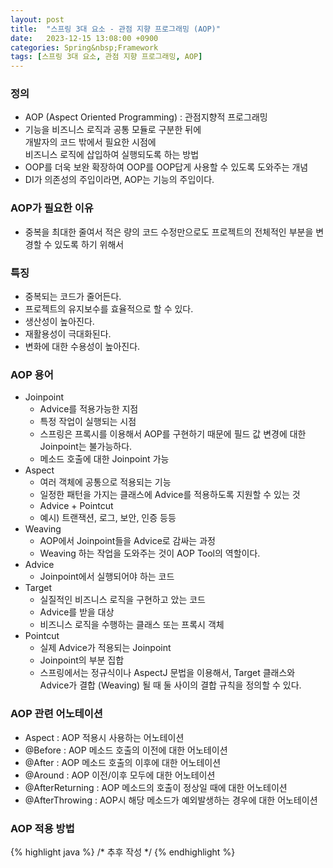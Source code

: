 ```yaml
---
layout: post
title:  "스프링 3대 요소 - 관점 지향 프로그래밍 (AOP)"
date:   2023-12-15 13:08:00 +0900
categories: Spring&nbsp;Framework
tags: [스프링 3대 요소, 관점 지향 프로그래밍, AOP]
---
```


### 정의

- AOP (Aspect Oriented Programming) : 관점지향적 프로그래밍
- 기능을 비즈니스 로직과 공통 모듈로 구분한 뒤에  
개발자의 코드 밖에서 필요한 시점에  
비즈니스 로직에 삽입하여 실행되도록 하는 방법
- OOP를 더욱 보완 확장하여 OOP를 OOP답게 사용할 수 있도록 도와주는 개념
- DI가 의존성의 주입이라면, AOP는 기능의 주입이다.

### AOP가 필요한 이유

- 중복을 최대한 줄여서 적은 량의 코드 수정만으로도 프로젝트의 전체적인 부분을 변경할 수 있도록 하기 위해서

### 특징

- 중복되는 코드가 줄어든다.
- 프로젝트의 유지보수를 효율적으로 할 수 있다.
- 생산성이 높아진다.
- 재활용성이 극대화된다.
- 변화에 대한 수용성이 높아진다.

### AOP 용어

- Joinpoint
    - Advice를 적용가능한 지점
    - 특정 작업이 실행되는 시점
    - 스프링은 프록시를 이용해서 AOP를 구현하기 때문에 필드 값 변경에 대한 Joinpoint는 불가능하다.
    - 메소드 호출에 대한 Joinpoint 가능
- Aspect
    - 여러 객체에 공통으로 적용되는 기능
    - 일정한 패턴을 가지는 클래스에 Advice를 적용하도록 지원할 수 있는 것
    - Advice + Pointcut
    - 예시) 트랜잭션, 로그, 보안, 인증 등등
- Weaving
    - AOP에서 Joinpoint들을 Advice로 감싸는 과정
    - Weaving 하는 작업을 도와주는 것이 AOP Tool의 역할이다.
- Advice
    - Joinpoint에서 실행되어야 하는 코드
- Target
    - 실질적인 비즈니스 로직을 구현하고 았는 코드
    - Advice를 받을 대상
    - 비즈니스 로직을 수행하는 클래스 또는 프록시 객체
- Pointcut
    - 실제 Advice가 적용되는 Joinpoint
    - Joinpoint의 부분 집합
    - 스프링에서는 정규식이나 AspectJ 문법을 이용해서,
    Target 클래스와 Advice가 결합 (Weaving) 될 때
    둘 사이의 결합 규칙을 정의할 수 있다.

### AOP 관련 어노테이션

- Aspect : AOP 적용시 사용하는 어노테이션
- @Before : AOP 메소드 호출의 이전에 대한 어노테이션
- @After : AOP 메소드 호출의 이후에 대한 어노테이션
- @Around : AOP 이전/이후 모두에 대한 어노테이션
- @AfterReturning : AOP 메소드의 호출이 정상일 때에 대한 어노테이션
- @AfterThrowing : AOP시 해당 메소드가 예외발생하는 경우에 대한 어노테이션

### AOP 적용 방법

{% highlight java %}
/* 추후 작성 */
{% endhighlight %}